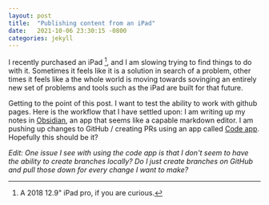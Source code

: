 ```yaml
---
layout: post
title:  "Publishing content from an iPad"
date:   2021-10-06 23:30:15 -0800
categories: jekyll
---
```



I recently purchased an iPad [^1], and I am slowing trying to find things to do with it. Sometimes it feels like it is a solution in search of a problem, other times it feels like a the whole world is moving towards sovinging an entirely new set of problems and tools such as the iPad are built for that future. 

Getting to the point of this post. I want to test the ability to work with github pages. Here is the workflow that I have settled upon: I am writing up my notes in [Obsidian](https://obsidian.md/), an app that seems like a capable markdown editor.  I am pushing up changes to GitHub / creating PRs using an app called [Code app](https://thebaselab.com/code/). Hopefully this should be it?

*Edit: One issue I see with using the code app is that I don't seem to have the ability to create branches locally? Do I just create branches on GitHub and pull those down for every change I want to make?*

[^1]: A 2018 12.9" iPad pro, if you are curious.
